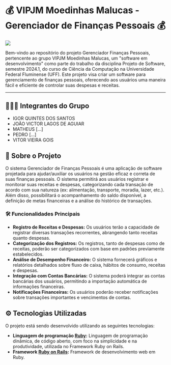 # 💰 VIPJM Moedinhas Malucas - Gerenciador de Finanças Pessoais 💰

<p align="left">
    <img src="https://img.shields.io/badge/Status-Em%20Andamento...-orange?style=for-the-badge"/>
</p>

Bem-vindo ao repositório do projeto Gerenciador Finanças Pessoais, pertencente ao grupo VIPJM Moedinhas Malucas, um "software em desenvolvimento" como parte do trabalho da disciplina Projeto de Software, semestre 2024.1, do curso de Ciência da Computação na Universidade Federal Fluminense (UFF). Este projeto visa criar um software para gerenciamento de finanças pessoais, oferecendo aos usuários uma maneira fácil e eficiente de controlar suas despesas e receitas.

<hr>

## 🧑‍🤝‍🧑 Integrantes do Grupo

- IGOR QUINTES DOS SANTOS
- JOÃO VICTOR LAGOS DE AGUIAR
- MATHEUS [...]
- PEDRO [...]
- VITOR VIEIRA GOIS

## 📝 Sobre o Projeto

O sistema Gerenciador de Finanças Pessoais é uma aplicação de software projetada para ajudar/auxiliar os usuários na gestão eficaz e correta de suas finanças pessoais. O sistema permitirá aos usuários registrar e monitorar suas receitas e despesas, categorizando cada transação de acordo com sua natureza (ex: alimentação, transporte, moradia, lazer, etc.). Além disso, possibilitará o acompanhamento do saldo disponível, a definição de metas financeiras e a análise do histórico de transações.

### 🛠️ Funcionalidades Principais

- **Registro de Receitas e Despesas:** Os usuários terão a capacidade de registrar diversas transações recorrentes, abrangendo tanto receitas quanto despesas.
- **Categorização dos Registros:** Os registros, tanto de despesas como de receitas, poderão ser categorizados com base em padrões previamente estabelecidos.
- **Análise de Desempenho Financeiro:** O sistema fornecerá gráficos e relatórios detalhados sobre fluxo de caixa, hábitos de consumo, receitas e despesas.
- **Integração com Contas Bancárias:** O sistema poderá integrar as contas bancárias dos usuários, permitindo a importação automática de informações financeiras.
- **Notificações Financeiras:** Os usuários poderão receber notificações sobre transações importantes e vencimentos de contas.

## ⚙️ Tecnologias Utilizadas

O projeto está sendo desenvolvido utilizando as seguintes tecnologias:

- **Linguagem de programação [Ruby](https://www.ruby-lang.org/pt/):** Linguagem de programação dinâmica, de código aberto, com foco na simplicidade e na produtividade, utilizada no Framework Ruby on Rails.
- **Framework [Ruby on Rails](https://rubyonrails.org/):** Framework de desenvolvimento web em Ruby.
